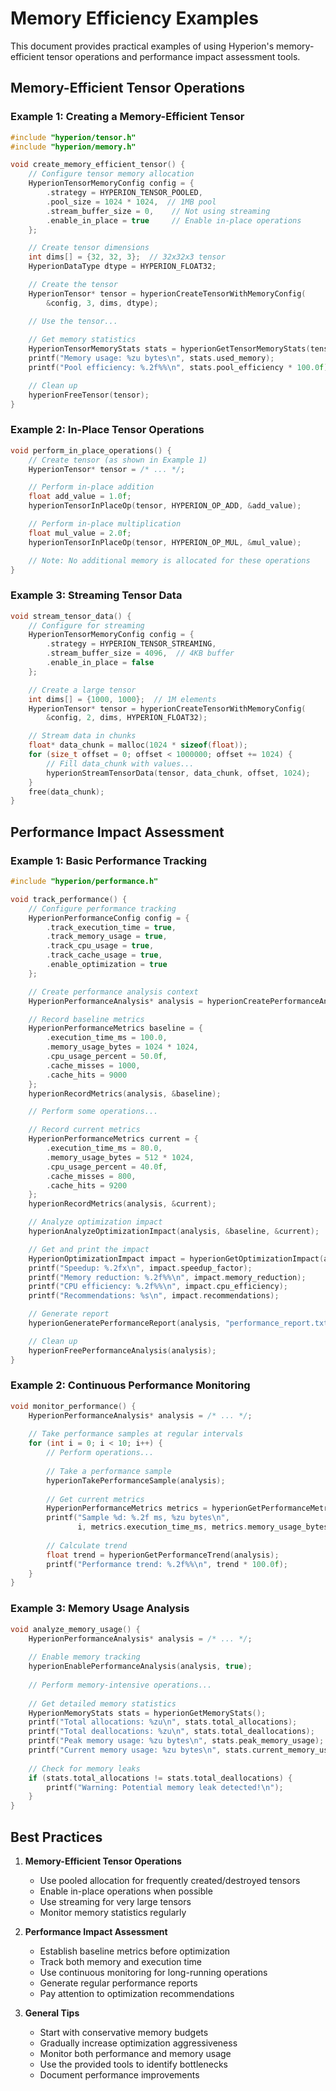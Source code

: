 # Memory Efficiency Examples

This document provides practical examples of using Hyperion's memory-efficient tensor operations and performance impact assessment tools.

## Memory-Efficient Tensor Operations

### Example 1: Creating a Memory-Efficient Tensor

```c
#include "hyperion/tensor.h"
#include "hyperion/memory.h"

void create_memory_efficient_tensor() {
    // Configure tensor memory allocation
    HyperionTensorMemoryConfig config = {
        .strategy = HYPERION_TENSOR_POOLED,
        .pool_size = 1024 * 1024,  // 1MB pool
        .stream_buffer_size = 0,    // Not using streaming
        .enable_in_place = true     // Enable in-place operations
    };

    // Create tensor dimensions
    int dims[] = {32, 32, 3};  // 32x32x3 tensor
    HyperionDataType dtype = HYPERION_FLOAT32;

    // Create the tensor
    HyperionTensor* tensor = hyperionCreateTensorWithMemoryConfig(
        &config, 3, dims, dtype);

    // Use the tensor...
    
    // Get memory statistics
    HyperionTensorMemoryStats stats = hyperionGetTensorMemoryStats(tensor);
    printf("Memory usage: %zu bytes\n", stats.used_memory);
    printf("Pool efficiency: %.2f%%\n", stats.pool_efficiency * 100.0f);

    // Clean up
    hyperionFreeTensor(tensor);
}
```

### Example 2: In-Place Tensor Operations

```c
void perform_in_place_operations() {
    // Create tensor (as shown in Example 1)
    HyperionTensor* tensor = /* ... */;

    // Perform in-place addition
    float add_value = 1.0f;
    hyperionTensorInPlaceOp(tensor, HYPERION_OP_ADD, &add_value);

    // Perform in-place multiplication
    float mul_value = 2.0f;
    hyperionTensorInPlaceOp(tensor, HYPERION_OP_MUL, &mul_value);

    // Note: No additional memory is allocated for these operations
}
```

### Example 3: Streaming Tensor Data

```c
void stream_tensor_data() {
    // Configure for streaming
    HyperionTensorMemoryConfig config = {
        .strategy = HYPERION_TENSOR_STREAMING,
        .stream_buffer_size = 4096,  // 4KB buffer
        .enable_in_place = false
    };

    // Create a large tensor
    int dims[] = {1000, 1000};  // 1M elements
    HyperionTensor* tensor = hyperionCreateTensorWithMemoryConfig(
        &config, 2, dims, HYPERION_FLOAT32);

    // Stream data in chunks
    float* data_chunk = malloc(1024 * sizeof(float));
    for (size_t offset = 0; offset < 1000000; offset += 1024) {
        // Fill data_chunk with values...
        hyperionStreamTensorData(tensor, data_chunk, offset, 1024);
    }
    free(data_chunk);
}
```

## Performance Impact Assessment

### Example 1: Basic Performance Tracking

```c
#include "hyperion/performance.h"

void track_performance() {
    // Configure performance tracking
    HyperionPerformanceConfig config = {
        .track_execution_time = true,
        .track_memory_usage = true,
        .track_cpu_usage = true,
        .track_cache_usage = true,
        .enable_optimization = true
    };

    // Create performance analysis context
    HyperionPerformanceAnalysis* analysis = hyperionCreatePerformanceAnalysis(&config);

    // Record baseline metrics
    HyperionPerformanceMetrics baseline = {
        .execution_time_ms = 100.0,
        .memory_usage_bytes = 1024 * 1024,
        .cpu_usage_percent = 50.0f,
        .cache_misses = 1000,
        .cache_hits = 9000
    };
    hyperionRecordMetrics(analysis, &baseline);

    // Perform some operations...

    // Record current metrics
    HyperionPerformanceMetrics current = {
        .execution_time_ms = 80.0,
        .memory_usage_bytes = 512 * 1024,
        .cpu_usage_percent = 40.0f,
        .cache_misses = 800,
        .cache_hits = 9200
    };
    hyperionRecordMetrics(analysis, &current);

    // Analyze optimization impact
    hyperionAnalyzeOptimizationImpact(analysis, &baseline, &current);

    // Get and print the impact
    HyperionOptimizationImpact impact = hyperionGetOptimizationImpact(analysis);
    printf("Speedup: %.2fx\n", impact.speedup_factor);
    printf("Memory reduction: %.2f%%\n", impact.memory_reduction);
    printf("CPU efficiency: %.2f%%\n", impact.cpu_efficiency);
    printf("Recommendations: %s\n", impact.recommendations);

    // Generate report
    hyperionGeneratePerformanceReport(analysis, "performance_report.txt");

    // Clean up
    hyperionFreePerformanceAnalysis(analysis);
}
```

### Example 2: Continuous Performance Monitoring

```c
void monitor_performance() {
    HyperionPerformanceAnalysis* analysis = /* ... */;
    
    // Take performance samples at regular intervals
    for (int i = 0; i < 10; i++) {
        // Perform operations...
        
        // Take a performance sample
        hyperionTakePerformanceSample(analysis);
        
        // Get current metrics
        HyperionPerformanceMetrics metrics = hyperionGetPerformanceMetrics(analysis);
        printf("Sample %d: %.2f ms, %zu bytes\n", 
               i, metrics.execution_time_ms, metrics.memory_usage_bytes);
        
        // Calculate trend
        float trend = hyperionGetPerformanceTrend(analysis);
        printf("Performance trend: %.2f%%\n", trend * 100.0f);
    }
}
```

### Example 3: Memory Usage Analysis

```c
void analyze_memory_usage() {
    HyperionPerformanceAnalysis* analysis = /* ... */;
    
    // Enable memory tracking
    hyperionEnablePerformanceAnalysis(analysis, true);
    
    // Perform memory-intensive operations...
    
    // Get detailed memory statistics
    HyperionMemoryStats stats = hyperionGetMemoryStats();
    printf("Total allocations: %zu\n", stats.total_allocations);
    printf("Total deallocations: %zu\n", stats.total_deallocations);
    printf("Peak memory usage: %zu bytes\n", stats.peak_memory_usage);
    printf("Current memory usage: %zu bytes\n", stats.current_memory_usage);
    
    // Check for memory leaks
    if (stats.total_allocations != stats.total_deallocations) {
        printf("Warning: Potential memory leak detected!\n");
    }
}
```

## Best Practices

1. **Memory-Efficient Tensor Operations**
   - Use pooled allocation for frequently created/destroyed tensors
   - Enable in-place operations when possible
   - Use streaming for very large tensors
   - Monitor memory statistics regularly

2. **Performance Impact Assessment**
   - Establish baseline metrics before optimization
   - Track both memory and execution time
   - Use continuous monitoring for long-running operations
   - Generate regular performance reports
   - Pay attention to optimization recommendations

3. **General Tips**
   - Start with conservative memory budgets
   - Gradually increase optimization aggressiveness
   - Monitor both performance and memory usage
   - Use the provided tools to identify bottlenecks
   - Document performance improvements